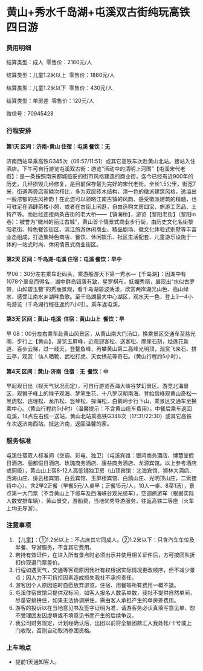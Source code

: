 # 黄山+秀水千岛湖+屯溪双古街纯玩高铁四日游

### 费用明细

结算类型：成人  零售价：2160元/人

结算类型：儿童1.2米以上  零售价：1860元/人

结算类型：儿童1.2米以下  零售价：430元/人

结算类型：单房差  零售价：120元/人

微信号：70945428

### 行程安排

#### 第1天 区间：济南-黄山 住宿：屯溪 餐饮：无

济南西站早乘高铁G345次（06:57/11:51）或其它高铁车次赴黄山北站。接站入住酒店。下午可自行游览屯溪双古街：游览“活动中的清明上河图”【屯溪宋代老街】：是一条按照南宋都城临安的街市风格建造的商业街，迄今已经有近900年的历史，几经损毁几经修复，是目前保存最为完好的宋代老街。全长1.5公里，街宽7米，街道两旁店家鳞次栉比，多为双层砖木结构，清一色的徽派建筑风格，透溢出一股浓郁的古风神韵！在此您可以领略江南古镇的风韵、感受徽派建筑的精髓，也可驻足在酒肆茶楼小憩，或者在古街上闲逛，自由选购文房四宝、旅游工艺品、土特产等。而后经连接两条古街的老大桥——【镇海桥】，游览【黎阳老街】（黎阳in巷）：被誉为“徽州的丽江古城”，黄山首个情景式商业步行街，由历史文化名街黎阳老街、特色餐饮街区、滨江旅游休闲商业、精品剧场、徽文化体验式别墅等丰富业态组成，打造集特色商店、餐饮、休闲娱乐、社区生活配套、儿童游乐设施于一体的一站式时尚、休闲情景式商业街区。

#### 第2天 区间：千岛湖-屯溪 住宿：屯溪 餐饮：早中

早06：30分左右乘车赴码头，乘游船游天下第一秀水—【千岛湖】：因湖中有1078个翠岛而得名，湖中群岛错落有致，星罗棋布，妩媚秀丽，展现出“水似古罗带，山如碧玉簪”的秀丽景观，看千岛湖碧波荡漾，欣赏两岸湖光山色、高山绿水、感受江南水乡湖畔鱼歌。至千岛湖最大中心湖区，观水天一色，登上3—4小岛游览（千岛湖行程往返约7小时）。乘车返屯溪。

#### 第3天 区间：黄山-屯溪  住宿：黄山山上  餐饮：早

早 08：00分左右乘车赴黄山风景区，从黄山南大门汤口，换乘景区交通车至慈光阁，步行上【黄山】，游览玉屏峰，近观迎客松、送客松、摩崖石刻，经莲花新道、百步云梯，过一线天，登鳌鱼峰，再攀黄山第二高峰光明顶，观赏飞来石、排云亭，观赏：仙人晒靴、武松打虎、天女绣花等奇石。（黄山行程约5小时）。

#### 第4天 区间：黄山-济南  住宿：无  餐饮：中

早起观日出（视天气状况而定），可自行游览西海大峡谷梦幻景区。游览北海景区，观狮子峰上的猴子观海、梦笔生花、十八罗汉朝南海，登始信峰观黄山奇松—黑虎松、连理松、龙爪松、竖琴松、探海松，白鹅岭步行下山，乘景区交通车至换乘中心。（黄山行程约5小时）（温馨提示：不含黄山缆车费用）。中餐后乘车返回屯溪，14点左右统一送站，黄山北站乘高铁G348次（17:31/22:30）或其它高铁车次返济南西站。抵达济南，返回温馨的家。

### 服务标准

屯溪住宿双人标准间（空调、彩电、独卫）（屯溪宾馆：银鸿商务酒店、博慧堂假日酒店、丽都假日酒店、玫瑰商务酒店、康益商务酒店、龙源宾馆。以上参考酒店或同级），黄山山上宿8-12人高低铺独卫房（山顶宾馆：北海宾馆、狮林大酒店、西海山庄、排云楼宾馆、白云宾馆、玉屏楼宾馆、白鹅山庄、光明顶山庄，二索接待中心）。含2早2正餐（早餐5元/人桌早；正餐15元/人，10人一桌、8菜1汤），景点第一大门票（不含黄山上下缆车及西海峡谷观光缆车），空调旅游车（根据实际人数安排车辆），黄山景交，游船费，当地优秀导游服务，往返高铁二等座（火车上均无导游）。

### 注意事项

1. 【儿童】：①1.2米以上：不占床其它同成人。②1.2米以下：只含汽车车位及半餐、导游服务，不含其它费用。
2. 若持有效证件，在进入所有景点时必须出示并使用相关证件后，方可按团队折扣价现退门票差价。
3. 行程如遇天气，交通等客观原因我社有权根据实际情况更改顺序，但不减少景点；因人力不可抗拒因素造成损失我社不承担责任。  
4. 游客因个人原因临时自愿放弃游览，住宿、用餐等所有费用一概不退。 
5. 屯溪住宿宾馆只提供双标间，如客人报名人数系单数，我社不提供自然单间，尽量安排拼住，如果无法协调拼住，需由客人承担产生的单房差费用。  
6. 游客的投诉以在当地意见书及签字证明为准，请游客务必认真填写意见单，恕不受理团友因虚填或不填意见书而产生的后续争议。 
7. 我公司财务规定，计划经确认后，出团以前将全额团款汇入我处帐/卡号或上门收取，否则自动取消参团资格。 

### 上车地点

- 提前1天通知客人。
